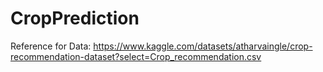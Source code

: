 # CropPrediction

Reference for Data: https://www.kaggle.com/datasets/atharvaingle/crop-recommendation-dataset?select=Crop_recommendation.csv
